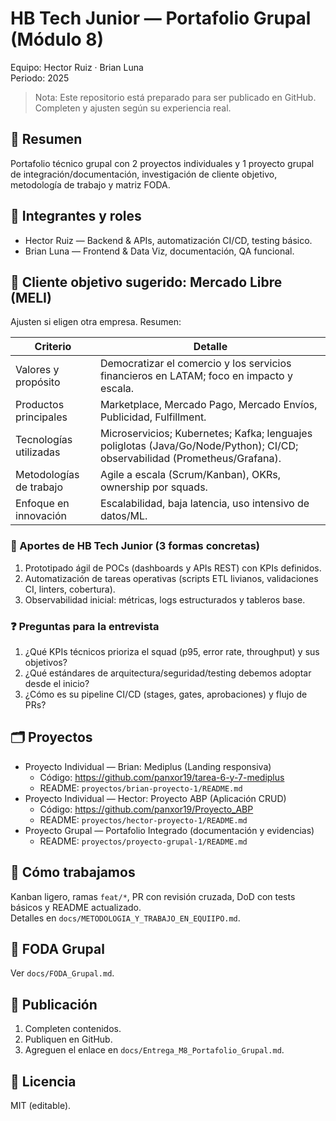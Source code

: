 # HB Tech Junior — Portafolio Grupal (Módulo 8)

Equipo: Hector Ruiz · Brian Luna  
Periodo: 2025

> Nota: Este repositorio está preparado para ser publicado en GitHub. Completen y ajusten según su experiencia real.

## 📌 Resumen
Portafolio técnico grupal con 2 proyectos individuales y 1 proyecto grupal de integración/documentación, investigación de cliente objetivo, metodología de trabajo y matriz FODA.

## 👥 Integrantes y roles
- Hector Ruiz — Backend & APIs, automatización CI/CD, testing básico.
- Brian Luna — Frontend & Data Viz, documentación, QA funcional.

## 🧭 Cliente objetivo sugerido: Mercado Libre (MELI)
Ajusten si eligen otra empresa. Resumen:

| Criterio | Detalle |
|---|---|
| Valores y propósito | Democratizar el comercio y los servicios financieros en LATAM; foco en impacto y escala. |
| Productos principales | Marketplace, Mercado Pago, Mercado Envíos, Publicidad, Fulfillment. |
| Tecnologías utilizadas | Microservicios; Kubernetes; Kafka; lenguajes poliglotas (Java/Go/Node/Python); CI/CD; observabilidad (Prometheus/Grafana). |
| Metodologías de trabajo | Agile a escala (Scrum/Kanban), OKRs, ownership por squads. |
| Enfoque en innovación | Escalabilidad, baja latencia, uso intensivo de datos/ML. |

### 🎯 Aportes de HB Tech Junior (3 formas concretas)
1) Prototipado ágil de POCs (dashboards y APIs REST) con KPIs definidos.  
2) Automatización de tareas operativas (scripts ETL livianos, validaciones CI, linters, cobertura).  
3) Observabilidad inicial: métricas, logs estructurados y tableros base.

### ❓ Preguntas para la entrevista
1) ¿Qué KPIs técnicos prioriza el squad (p95, error rate, throughput) y sus objetivos?  
2) ¿Qué estándares de arquitectura/seguridad/testing debemos adoptar desde el inicio?  
3) ¿Cómo es su pipeline CI/CD (stages, gates, aprobaciones) y flujo de PRs?

## 🗂️ Proyectos
- Proyecto Individual — Brian: Mediplus (Landing responsiva)  
  - Código: https://github.com/panxor19/tarea-6-y-7-mediplus  
  - README: `proyectos/brian-proyecto-1/README.md`
- Proyecto Individual — Hector: Proyecto ABP (Aplicación CRUD)  
  - Código: https://github.com/panxor19/Proyecto_ABP  
  - README: `proyectos/hector-proyecto-1/README.md`
- Proyecto Grupal — Portafolio Integrado (documentación y evidencias)  
  - README: `proyectos/proyecto-grupal-1/README.md`

## 🤝 Cómo trabajamos
Kanban ligero, ramas `feat/*`, PR con revisión cruzada, DoD con tests básicos y README actualizado.  
Detalles en `docs/METODOLOGIA_Y_TRABAJO_EN_EQUIIPO.md`.

## 🔎 FODA Grupal
Ver `docs/FODA_Grupal.md`.

## 🚀 Publicación
1) Completen contenidos.  
2) Publiquen en GitHub.  
3) Agreguen el enlace en `docs/Entrega_M8_Portafolio_Grupal.md`.

## 📄 Licencia
MIT (editable).
